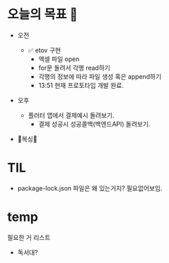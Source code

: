 # 오늘의 목표 🥝

- 오전
	- ✅ etov 구현
		- 엑셀 파일 open
		- for문 돌려서 각행 read하기
		- 각행의 정보에 따라 파일 생성 혹은 append하기
		- 13:51 현재 프로토타입 개발 완료.

- 오후
	- 플러터 앱에서 결제예시 돌려보기.
		- 결제 성공시 성공콜백(백엔드API) 돌려보기.

- 🥊복싱🥊


# TIL

- package-lock.json 파일은 왜 있는거지? 필요없어보임.


# temp

필요한 거 리스트
- 독서대?

